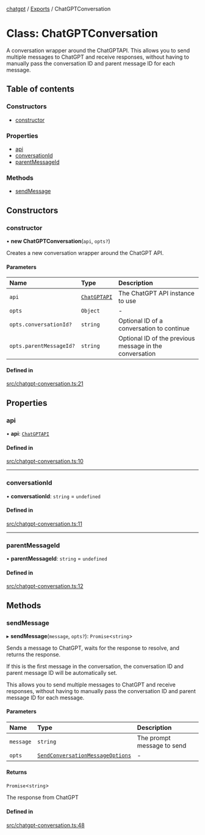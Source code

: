 [chatgpt](../readme.md) / [Exports](../modules.md) / ChatGPTConversation

# Class: ChatGPTConversation

A conversation wrapper around the ChatGPTAPI. This allows you to send
multiple messages to ChatGPT and receive responses, without having to
manually pass the conversation ID and parent message ID for each message.

## Table of contents

### Constructors

- [constructor](ChatGPTConversation.md#constructor)

### Properties

- [api](ChatGPTConversation.md#api)
- [conversationId](ChatGPTConversation.md#conversationid)
- [parentMessageId](ChatGPTConversation.md#parentmessageid)

### Methods

- [sendMessage](ChatGPTConversation.md#sendmessage)

## Constructors

### constructor

• **new ChatGPTConversation**(`api`, `opts?`)

Creates a new conversation wrapper around the ChatGPT API.

#### Parameters

| Name | Type | Description |
| :------ | :------ | :------ |
| `api` | [`ChatGPTAPI`](ChatGPTAPI.md) | The ChatGPT API instance to use |
| `opts` | `Object` | - |
| `opts.conversationId?` | `string` | Optional ID of a conversation to continue |
| `opts.parentMessageId?` | `string` | Optional ID of the previous message in the conversation |

#### Defined in

[src/chatgpt-conversation.ts:21](https://github.com/transitive-bullshit/chatgpt-api/blob/16d1699/src/chatgpt-conversation.ts#L21)

## Properties

### api

• **api**: [`ChatGPTAPI`](ChatGPTAPI.md)

#### Defined in

[src/chatgpt-conversation.ts:10](https://github.com/transitive-bullshit/chatgpt-api/blob/16d1699/src/chatgpt-conversation.ts#L10)

___

### conversationId

• **conversationId**: `string` = `undefined`

#### Defined in

[src/chatgpt-conversation.ts:11](https://github.com/transitive-bullshit/chatgpt-api/blob/16d1699/src/chatgpt-conversation.ts#L11)

___

### parentMessageId

• **parentMessageId**: `string` = `undefined`

#### Defined in

[src/chatgpt-conversation.ts:12](https://github.com/transitive-bullshit/chatgpt-api/blob/16d1699/src/chatgpt-conversation.ts#L12)

## Methods

### sendMessage

▸ **sendMessage**(`message`, `opts?`): `Promise`<`string`\>

Sends a message to ChatGPT, waits for the response to resolve, and returns
the response.

If this is the first message in the conversation, the conversation ID and
parent message ID will be automatically set.

This allows you to send multiple messages to ChatGPT and receive responses,
without having to manually pass the conversation ID and parent message ID
for each message.

#### Parameters

| Name | Type | Description |
| :------ | :------ | :------ |
| `message` | `string` | The prompt message to send |
| `opts` | [`SendConversationMessageOptions`](../modules.md#sendconversationmessageoptions) | - |

#### Returns

`Promise`<`string`\>

The response from ChatGPT

#### Defined in

[src/chatgpt-conversation.ts:48](https://github.com/transitive-bullshit/chatgpt-api/blob/16d1699/src/chatgpt-conversation.ts#L48)
